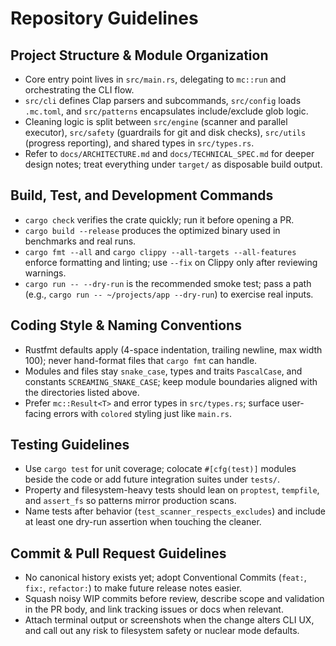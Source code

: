 # Repository Guidelines

## Project Structure & Module Organization
- Core entry point lives in `src/main.rs`, delegating to `mc::run` and orchestrating the CLI flow.
- `src/cli` defines Clap parsers and subcommands, `src/config` loads `.mc.toml`, and `src/patterns` encapsulates include/exclude glob logic.
- Cleaning logic is split between `src/engine` (scanner and parallel executor), `src/safety` (guardrails for git and disk checks), `src/utils` (progress reporting), and shared types in `src/types.rs`.
- Refer to `docs/ARCHITECTURE.md` and `docs/TECHNICAL_SPEC.md` for deeper design notes; treat everything under `target/` as disposable build output.

## Build, Test, and Development Commands
- `cargo check` verifies the crate quickly; run it before opening a PR.
- `cargo build --release` produces the optimized binary used in benchmarks and real runs.
- `cargo fmt --all` and `cargo clippy --all-targets --all-features` enforce formatting and linting; use `--fix` on Clippy only after reviewing warnings.
- `cargo run -- --dry-run` is the recommended smoke test; pass a path (e.g., `cargo run -- ~/projects/app --dry-run`) to exercise real inputs.

## Coding Style & Naming Conventions
- Rustfmt defaults apply (4-space indentation, trailing newline, max width 100); never hand-format files that `cargo fmt` can handle.
- Modules and files stay `snake_case`, types and traits `PascalCase`, and constants `SCREAMING_SNAKE_CASE`; keep module boundaries aligned with the directories listed above.
- Prefer `mc::Result<T>` and error types in `src/types.rs`; surface user-facing errors with `colored` styling just like `main.rs`.

## Testing Guidelines
- Use `cargo test` for unit coverage; colocate `#[cfg(test)]` modules beside the code or add future integration suites under `tests/`.
- Property and filesystem-heavy tests should lean on `proptest`, `tempfile`, and `assert_fs` so patterns mirror production scans.
- Name tests after behavior (`test_scanner_respects_excludes`) and include at least one dry-run assertion when touching the cleaner.

## Commit & Pull Request Guidelines
- No canonical history exists yet; adopt Conventional Commits (`feat:`, `fix:`, `refactor:`) to make future release notes easier.
- Squash noisy WIP commits before review, describe scope and validation in the PR body, and link tracking issues or docs when relevant.
- Attach terminal output or screenshots when the change alters CLI UX, and call out any risk to filesystem safety or nuclear mode defaults.
